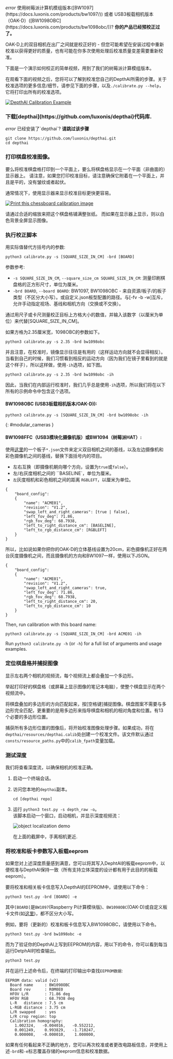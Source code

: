 <div class="alert alert-primary" role="alert">
<i class="material-icons">
error
</i>
  使用树莓派计算机模组版本([BW1097](https://docs.luxonis.com/products/bw1097/)) 或者 USB3板载相机版本（OAK-D）([BW1098OBC](https://docs.luxonis.com/products/bw1098obc/))? <strong>你的产品已经预校正过了。</strong><br/>
</div>

OAK-D上的双目相机在出厂之间就是校正好的 - 但您可能希望在安装过程中重新校准以获得更好的质量，也有可能在你多次使用处理后校准质量变差需要重新校准。

下面是一个演示如何校正的简单视频，用到了我们的树莓派计算模组版本。

在观看下面的视频之后，您将可以了解到校准您自己的DepthAI所需的步骤。关于校准选项的更多信息/细节，请参见下面的步骤，以及`./calibrate.py --help`，它将打印出所有的校准选项。

[![DepthAI Calibration Example](https://i.imgur.com/oJm0s8o.jpg)](https://www.youtube.com/watch?v=lF01f0p1oZM "DepthAI Calibration")

<h3 class="step" data-toc-title="安装 Python API" id="calibrate_install_api"><span></span> 下载[depthai](https://github.com/luxonis/depthai)代码库.</h3>

<div class="alert alert-primary" role="alert">
<i class="material-icons">
error
</i>
  已经安装了`depthai`? <strong>请跳过该步骤</strong><br/>
</div>

```
git clone https://github.com/luxonis/depthai.git
cd depthai
```

<h3 class="step" data-toc-title="打印棋盘格" id="print_chessboard"><span></span> 打印棋盘校准图像。</h3>

要么将校准棋盘格打印到一个平面上，要么将棋盘格显示在一个平面（非曲面的）显示器上。 请注意，如果您打印校准目标，请注意确保它附着在一个平面上，并且是平的，没有皱纹或者起伏。

通常情况下，使用显示器来显示校准目标更快更容易。

[![Print this chessboard calibration image](https://raw.githubusercontent.com/luxonis/depthai/master/resources/patternnew.png)](https://raw.githubusercontent.com/luxonis/depthai/master/resources/patternnew.png)

请通过合适的缩放来把这个棋盘格铺满整张纸。 而如果在显示器上显示，则以白色背景全屏显示图像。

<h3 class="step" data-toc-title="执行校正脚本" id="start_calibration_script"><span></span> 执行校正脚本</h3>

用实际值替代方括号内的参数:

```
python3 calibrate.py -s [SQUARE_SIZE_IN_CM] -brd [BOARD]
```

参数参考:

* `-s SQUARE_SIZE_IN_CM`, `--square_size_cm SQUARE_SIZE_IN_CM`: 测量印刷棋盘格的正方形尺寸，单位为厘米。
* `-brd BOARD`, `--board BOARD`: BW1097, BW1098OBC - 来自资源/板子/的板子类型（不区分大小写）。或自定义.json板型配置的路径。与[-fv -b -w]互斥，允许手动指定视场、基线和相机方向（交换或不交换）。

通过用尺子或卡尺测量校正目标上方格大小的数值，并输入该数字（以厘米为单位）来代替[SQUARE_SIZE_IN_CM]。  

如果方格为2.35厘米宽，1098OBC的参数如下。
```
python3 calibrate.py -s 2.35 -brd bw1098obc
```
并且注意，在校准时，镜像显示往往是有用的（这样运动方向就不会显得相反）。 当看到自己的时候，我们习惯看到相反的运动方向（因为我们在镜子里看到的就是这个样子），所以这样做，使用`-ih`选项，如下图。
```
python3 calibrate.py -s 2.35 -brd bw1098obc -ih
```

因此，当我们在内部运行校准时，我们几乎总是使用`-ih`选项，所以我们将在以下所有的示例命令中包含这个选项。

#### BW1098OBC (USB3板载相机版本/OAK-D)):
```
python3 calibrate.py -s [SQUARE_SIZE_IN_CM] -brd bw1098obc -ih
```

{: #modular_cameras }
#### BW1098FFC（USB3模块化摄像机版）或BW1094（树莓派HAT）:
使用[这里](https://github.com/luxonis/depthai/tree/master/resources/boards)的一个板子`*.json`文件来定义双目相机之间的基线，以及左边摄像机和彩色摄像机之间的基线，替换下面括号内的项目。

* 左右互换（即摄像机朝向哪个方向，设置为`true`或`false`）。
* 左/右灰度相机之间的 ``BASELINE`，单位为厘米。
* `左`灰度相机和彩色相机之间的距离 `RGBLEFT`，以厘米为单位。

```
{
    "board_config":
    {
        "name": "ACME01",
        "revision": "V1.2",
        "swap_left_and_right_cameras": [true | false],
        "left_fov_deg": 71.86,
        "rgb_fov_deg": 68.7938,
        "left_to_right_distance_cm": [BASELINE],
        "left_to_rgb_distance_cm": [RGBLEFT]
    }
}
```
所以，比如说如果你把你的OAK-D的立体基线设置为20cm，彩色摄像机正好在两台灰度摄像机之间，而且摄像机的方向和BW1097一样，使用以下JSON。

```
{
    "board_config":
    {
        "name": "ACME01",
        "revision": "V1.2",
        "swap_left_and_right_cameras": true,
        "left_fov_deg": 71.86,
        "rgb_fov_deg": 68.7938,
        "left_to_right_distance_cm": 20,
        "left_to_rgb_distance_cm": 10
    }
}
```
Then, run calibration with this board name:
```
python3 calibrate.py -s [SQUARE_SIZE_IN_CM] -brd ACME01 -ih
```

Run `python3 calibrate.py -h` (or `-h`) for a full list of arguments and usage examples.

<h3 class="step" data-toc-title="捕捉图像" id="capture_images"><span></span> 定位棋盘格并捕捉图像</h3>

显示左右两个相机的视频流，每个视频流上都会叠加一个多边形。

举起打印好的棋盘格（或屏幕上显示图像的笔记本电脑），使整个棋盘显示在两个视频流中。

将棋盘叠加的多边形的方向匹配起来，按[空格键]捕捉图像。棋盘图案不需要与多边形完全匹配，更重要的是用多边形来指导棋盘和相机的相对角度和位置。有13个必要的多边形位置。

捕获所有多边形位置的图像后，将开始校准图像处理步骤。如果成功，将在`depthai/resources/depthai.calib`处创建一个校准文件。该文件默认通过`consts/resource_paths.py`中的`calib_fpath`变量加载。

<h3 class="step" id="test_depth"><span></span> 测试深度</h3>

我们将查看深度流，以确保相机的校准正确。

1. 启动一个终端会话。
2. 访问您本地的`depthai`副本。
    ```
    cd [depthai repo]
    ```
3. 运行 `python3 test.py -s depth_raw -o`。<br/>
    该脚本启动一个窗口，启动相机，并显示深度视频流：

    ![object localization demo](/images/depth.png)

    在上面的截屏中，手离相机更近.
    
<h3 class="step" id="write_to_eeprom"><span></span> 将校准和板卡参数写入板载eeprom</h3>

如果您对上述深度质量感到满意，您可以将其写入DephtAI的板载eeprom中，以便校准与DepthAI保持一致（所有支持立体深度的设计都有用于此目的的板载eeprom）。

要将校准和相关板卡信息写入DepthAI的EEPROM中，请使用以下命令：

```
python3 test.py -brd [BOARD] -e
```
其中`[BOARD]`是`BW1097`(Raspberry Pi计算模块版)、`BW1098OBC`(OAK-D)或自定义板卡文件(如[这里](#modular_cameras))，都不区分大小写。

例如，要将（更新的）校准和板卡信息写入BW1098OBC，请使用以下命令。
```
python3 test.py -brd bw1098obc -e
```

而为了验证你的DepthAI上写到EEPROM的内容，用以下的命令，你可以看到每当运行DetphAI时检查输出。
```
python3 test.py
```
并在运行上述命令后，在终端的打印输出中查找`EEPROM数据`:
```
EEPROM data: valid (v2)
  Board name     : BW1098OBC
  Board rev      : R0M0E0
  HFOV L/R       : 71.86 deg
  HFOV RGB       : 68.7938 deg
  L-R   distance : 7.5 cm
  L-RGB distance : 3.75 cm
  L/R swapped    : yes
  L/R crop region: top
  Calibration homography:
    1.002324,   -0.004016,   -0.552212,
    0.001249,    0.993829,   -1.710247,
    0.000008,   -0.000010,    1.000000,
```

如果有任何看起来不正确的地方，您可以再次校准或者更改电路板信息，并使用上述`-brd`和`-e`标志覆盖存储的eeprom信息和校准数据。
